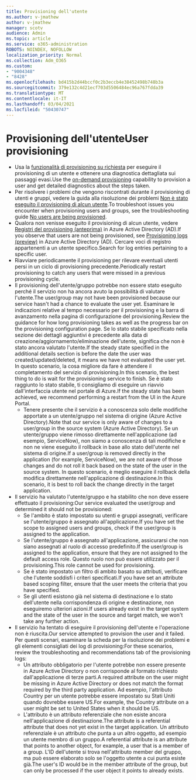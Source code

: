 ```yaml
---
title: Provisioning dell'utente
ms.author: v-jmathew
author: v-jmathew
manager: scotv
audience: Admin
ms.topic: article
ms.service: o365-administration
ROBOTS: NOINDEX, NOFOLLOW
localization_priority: Normal
ms.collection: Adm_O365
ms.custom:
- "9004348"
- "8428"
ms.openlocfilehash: bd415b2d44bccf0c2b3eccb4e38452498b748b3a
ms.sourcegitcommit: 379e132c4d21ecf703d5506484ec96a767fdda39
ms.translationtype: MT
ms.contentlocale: it-IT
ms.lasthandoff: 03/04/2021
ms.locfileid: "50430747"
---
```

# <a name="user-provisioning"></a><span data-ttu-id="72e55-102">Provisioning dell'utente</span><span class="sxs-lookup"><span data-stu-id="72e55-102">User provisioning</span></span>

- <span data-ttu-id="72e55-103">Usa la [funzionalità di provisioning su richiesta](https://docs.microsoft.com/azure/active-directory/app-provisioning/provision-on-demand) per eseguire il provisioning di un utente e ottenere una diagnostica dettagliata sui passaggi evasi.</span><span class="sxs-lookup"><span data-stu-id="72e55-103">Use the [on-demand provisioning](https://docs.microsoft.com/azure/active-directory/app-provisioning/provision-on-demand) capability to provision a user and get detailed diagnostics about the steps taken.</span></span>
- <span data-ttu-id="72e55-104">Per risolvere i problemi che vengono riscontrati durante il provisioning di utenti e gruppi, vedere la guida alla risoluzione dei problemi [Non è stato eseguito il provisioning di alcun utente](https://docs.microsoft.com/azure/active-directory/app-provisioning/application-provisioning-config-problem-no-users-provisioned).</span><span class="sxs-lookup"><span data-stu-id="72e55-104">To troubleshoot issues you encounter when provisioning users and groups, see the troubleshooting guide [No users are being provisioned](https://docs.microsoft.com/azure/active-directory/app-provisioning/application-provisioning-config-problem-no-users-provisioned).</span></span>
- <span data-ttu-id="72e55-105">Qualora non venisse eseguito il provisioning di alcun utente, vedere [Registri del provisioning (anteprima)](https://docs.microsoft.com/azure/active-directory/reports-monitoring/concept-provisioning-logs) in Azure Active Directory (AD).</span><span class="sxs-lookup"><span data-stu-id="72e55-105">If you observe that users are not being provisioned, see [Provisioning logs (preview)](https://docs.microsoft.com/azure/active-directory/reports-monitoring/concept-provisioning-logs) in Azure Active Directory (AD).</span></span> <span data-ttu-id="72e55-106">Cercare voci di registro appartenenti a un utente specifico.</span><span class="sxs-lookup"><span data-stu-id="72e55-106">Search for log entries pertaining to a specific user.</span></span>
- <span data-ttu-id="72e55-107">Riavviare periodicamente il provisioning per rilevare eventuali utenti persi in un ciclo di provisioning precedente.</span><span class="sxs-lookup"><span data-stu-id="72e55-107">Periodically restart provisioning to catch any users that were missed in a previous provisioning cycle.</span></span>
- <span data-ttu-id="72e55-108">Il provisioning dell'utente/gruppo potrebbe non essere stato eseguito perché il servizio non ha ancora avuto la possibilità di valutare l'utente.</span><span class="sxs-lookup"><span data-stu-id="72e55-108">The user/group may not have been provisioned because our service hasn't had a chance to evaluate the user yet.</span></span> <span data-ttu-id="72e55-109">Esaminare le indicazioni relative al tempo necessario per il provisioning e la barra di avanzamento nella pagina di configurazione del provisioning.</span><span class="sxs-lookup"><span data-stu-id="72e55-109">Review the guidance for how long provisioning takes as well as the progress bar on the provisioning configuration page.</span></span> <span data-ttu-id="72e55-110">Se lo stato stabile specificato nella sezione dei dettagli aggiuntivi è precedente alla data di creazione/aggiornamento/eliminazione dell'utente, significa che non è stato ancora valutato l'utente.</span><span class="sxs-lookup"><span data-stu-id="72e55-110">If the steady state specified in the additional details section is before the date the user was created/updated/deleted, it means we have not evaluated the user yet.</span></span> <span data-ttu-id="72e55-111">In questo scenario, la cosa migliore da fare è attendere il completamento del servizio di provisioning.</span><span class="sxs-lookup"><span data-stu-id="72e55-111">In this scenario, the best thing to do is wait for the provisioning service to finish.</span></span> <span data-ttu-id="72e55-112">Se è stato raggiunto lo stato stabile, ti consigliamo di eseguire un riavvio dall'interfaccia utente nel portale di Azure.</span><span class="sxs-lookup"><span data-stu-id="72e55-112">If the steady state has been achieved, we recommend performing a restart from the UI in the Azure Portal.</span></span>
  - <span data-ttu-id="72e55-113">Tenere presente che il servizio è a conoscenza solo delle modifiche apportate a un utente/gruppo nel sistema di origine (Azure Active Directory).</span><span class="sxs-lookup"><span data-stu-id="72e55-113">Note that our service is only aware of changes to a user/group in the source system (Azure Active Directory).</span></span> <span data-ttu-id="72e55-114">Se un utente/gruppo viene rimosso direttamente nell'applicazione (ad esempio, ServiceNow), non siamo a conoscenza di tali modifiche e non ne viene eseguito il rollback in base allo stato dell'utente nel sistema di origine.</span><span class="sxs-lookup"><span data-stu-id="72e55-114">If a user/group is removed directly in the application (for example, ServiceNow), we are not aware of those changes and do not roll it back based on the state of the user in the source system.</span></span> <span data-ttu-id="72e55-115">In questo scenario, è meglio eseguire il rollback della modifica direttamente nell'applicazione di destinazione.</span><span class="sxs-lookup"><span data-stu-id="72e55-115">In this scenario, it is best to roll back the change directly in the target application.</span></span>
- <span data-ttu-id="72e55-116">Il servizio ha valutato l'utente/gruppo e ha stabilito che non deve essere effettuato il provisioning:</span><span class="sxs-lookup"><span data-stu-id="72e55-116">Our service evaluated the user/group and determined it should not be provisioned:</span></span>
  - <span data-ttu-id="72e55-117">Se l'ambito è stato impostato su utenti e gruppi assegnati, verificare se l'utente/gruppo è assegnato all'applicazione.</span><span class="sxs-lookup"><span data-stu-id="72e55-117">If you have set the scope to assigned users and groups, check if the user/group is assigned to the application.</span></span>
  - <span data-ttu-id="72e55-118">Se l'utente/gruppo è assegnato all'applicazione, assicurarsi che non siano assegnati al ruolo di accesso predefinito.</span><span class="sxs-lookup"><span data-stu-id="72e55-118">If the user/group is assigned to the application, ensure that they are not assigned to the default access role.</span></span> <span data-ttu-id="72e55-119">Questo ruolo non può essere utilizzato per il provisioning.</span><span class="sxs-lookup"><span data-stu-id="72e55-119">This role cannot be used for provisioning.</span></span>
  - <span data-ttu-id="72e55-120">Se è stato impostato un filtro di ambito basato su attributi, verificare che l'utente soddisfi i criteri specificati.</span><span class="sxs-lookup"><span data-stu-id="72e55-120">If you have set an attribute based scoping filter, ensure that the user meets the criteria that you have specified.</span></span>
  - <span data-ttu-id="72e55-121">Se gli utenti esistono già nel sistema di destinazione e lo stato dell'utente nella corrispondenza di origine e destinazione, non eseguiremo ulteriori azioni.</span><span class="sxs-lookup"><span data-stu-id="72e55-121">If users already exist in the target system and the state of the user in the source and target match, we won't take any further action.</span></span>
- <span data-ttu-id="72e55-122">Il servizio ha tentato di eseguire il provisioning dell'utente e l'operazione non è riuscita.</span><span class="sxs-lookup"><span data-stu-id="72e55-122">Our service attempted to provision the user and it failed.</span></span> <span data-ttu-id="72e55-123">Per questi scenari, esaminare la scheda per la risoluzione dei problemi e gli elementi consigliati dei log di provisioning:</span><span class="sxs-lookup"><span data-stu-id="72e55-123">For these scenarios, review the troubleshooting and recommendations tab of the provisioning logs:</span></span>
  - <span data-ttu-id="72e55-124">Un attributo obbligatorio per l'utente potrebbe non essere presente in Azure Active Directory o non corrisponde al formato richiesto dall'applicazione di terze parti.</span><span class="sxs-lookup"><span data-stu-id="72e55-124">A required attribute on the user might be missing in Azure Active Directory or does not match the format required by the third party application.</span></span> <span data-ttu-id="72e55-125">Ad esempio, l'attributo Country per un utente potrebbe essere impostato su Stati Uniti quando dovrebbe essere US.</span><span class="sxs-lookup"><span data-stu-id="72e55-125">For example, the Country attribute on a user might be set to United States when it should be US.</span></span>
  - <span data-ttu-id="72e55-126">L'attributo è un attributo referenziale che non esiste ancora nell'applicazione di destinazione.</span><span class="sxs-lookup"><span data-stu-id="72e55-126">The attribute is a referential attribute that does not yet exist in the target application.</span></span> <span data-ttu-id="72e55-127">Un attributo referenziale è un attributo che punta a un altro oggetto, ad esempio un utente membro di un gruppo.</span><span class="sxs-lookup"><span data-stu-id="72e55-127">A referential attribute is an attribute that points to another object, for example, a user that is a member of a group.</span></span> <span data-ttu-id="72e55-128">L'ID dell'utente si trova nell'attributo member del gruppo, ma può essere elaborato solo se l'oggetto utente a cui punta esiste già.</span><span class="sxs-lookup"><span data-stu-id="72e55-128">The user's ID would be in the member attribute of the group, but can only be processed if the user object it points to already exists.</span></span>
